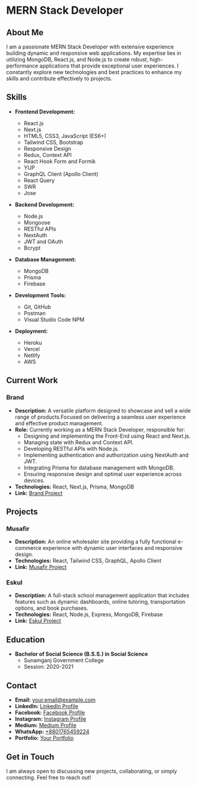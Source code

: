 # MERN Stack Developer

## About Me

I am a passionate MERN Stack Developer with extensive experience building dynamic and responsive web applications. My expertise lies in utilizing MongoDB, React.js, and Node.js to create robust, high-performance applications that provide exceptional user experiences. I constantly explore new technologies and best practices to enhance my skills and contribute effectively to projects.

## Skills

- **Frontend Development:**
  - React.js
  - Next.js
  - HTML5, CSS3, JavaScript (ES6+)
  - Tailwind CSS, Bootstrap
  - Responsive Design
  - Redux, Context API
  - React Hook Form and Formik
  - YUP
  - GraphQL Client (Apollo Client)
  - React Query
  - SWR
  - Jose

- **Backend Development:**
  - Node.js
  - Mongoose
  - RESTful APIs
  - NextAuth
  - JWT and OAuth
  - Bcrypt

- **Database Management:**
  - MongoDB
  - Prisma
  - Firebase

- **Development Tools:**
  - Git, GitHub
  - Postman
  - Visual Studio Code
  NPM

- **Deployment:**
  - Heroku
  - Vercel
  - Netlify
  - AWS

## Current Work

### Brand
- **Description:** A versatile platform designed to showcase and sell a wide range of products.Focused on delivering a seamless user experience and effective product management.
- **Role:** Currently working as a MERN Stack Developer, responsible for:
  - Designing and implementing the Front-End using React and Next.js.
  - Managing state with Redux and Context API.
  - Developing RESTful APIs with Node.js.
  - Implementing authentication and authorization using NextAuth and JWT.
  - Integrating Prisma for database management with MongoDB.
  - Ensuring responsive design and optimal user experience across devices.
- **Technologies:** React, Next.js, Prisma, MongoDB
- **Link:** [Brand Project](https://brand-rukon.vercel.app)

## Projects

### Musafir
- **Description:** An online wholesaler site providing a fully functional e-commerce experience with dynamic user interfaces and responsive design.
- **Technologies:** React, Tailwind CSS, GraphQL, Apollo Client
- **Link:** [Musafir Project](https://www.musafira2z.com)

### Eskul
- **Description:** A full-stack school management application that includes features such as dynamic dashboards, online tutoring, transportation options, and book purchases.
- **Technologies:** React, Node.js, Express, MongoDB, Firebase
- **Link:** [Eskul Project](https://eskul-avengers.web.app/)

## Education

- **Bachelor of Social Science (B.S.S.) in Social Science**
  - Sunamganj Government College
  - Session: 2020-2021

## Contact

- **Email:** your.email@example.com  <!-- Replace with your actual email -->
- **LinkedIn:** [LinkedIn Profile](https://www.linkedin.com/in/rukonpro)
- **Facebook:** [Facebook Profile](https://www.facebook.com/rukonpro)
- **Instagram:** [Instagram Profile](https://www.instagram.com/rukonpro)
- **Medium:** [Medium Profile](https://medium.com/@rukonpro)
- **WhatsApp:** [+8801765459224](https://wa.me/+8801765459224)
- **Portfolio:** [Your Portfolio](https://rukonpro.vercel.app)

## Get in Touch

I am always open to discussing new projects, collaborating, or simply connecting. Feel free to reach out!
